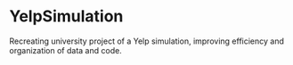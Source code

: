 # YelpSimulation
 Recreating university project of a Yelp simulation, improving efficiency and organization of data and code.
